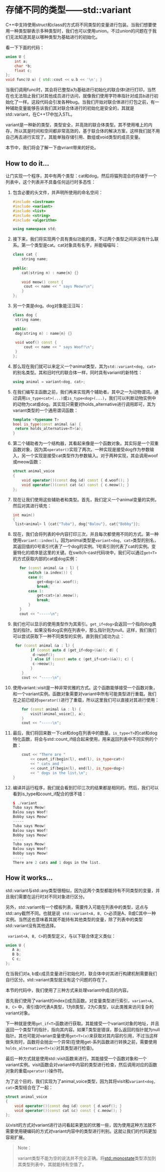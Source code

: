 # 存储不同的类型——std::variant

C++中支持使用struct和class的方式将不同类型的变量进行包装。当我们想要使用一种类型聊表示多种类型时，我们也可以使用union。不过union的问题在于我们无法知道其是以哪种类型为基础进行的初始化。

看一下下面的代码：

```c++
union U {
    int a;
    char *b;
    float c;
};
void func(U u) { std::cout << u.b << '\n'; }	
```

当我们调用func时，其会将已整型a为基础进行初始化的联合体t进行打印，当然在也无法阻止我们对其他成员进行访问，就像我们使用字符串指针对成员b进行初始化了一样。这段代码会引发各种bug。当我们开始对联合体进行打包之前，有一种辅助变量能够告诉我们其对联合体进行的初始化是安全的，其就是std::variant，在C++17中加入STL。

 variant是一种新的类型，类型安全，并高效的联合体类型。其不使用堆上的内存，所以其是时间和空间都非常高效的，基于联合体的解决方案，这样我们就不用自己再去进行实现了。其能单独存储引用、数组或void类型的成员变量。

本节中，我们将会了解一下由vriant带来的好处。

## How to do it...

让门实现一个程序，其中有两个类型：cat和dog。然后将猫狗混合的存储于一个列表中，这个列表并不具备任何运行时多态性：

1. 包含必要的头文件，并声明所使用的命名空间：

   ```c++
   #include <iostream>
   #include <variant>
   #include <list>
   #include <string>
   #include <algorithm>
   
   using namespace std;
   ```

2. 接下来，我们将实现两个具有类似功能的类，不过两个类型之间并没有什么联系。第一个类型是cat。cat对象具有名字，并能喵喵叫：

   ```c++
   class cat {
       string name;
       
   public:
       cat(string n) : name{n} {}
       
       void meow() const {
       	cout << name << " says Meow!\n";
       }
   };
   ```

3. 另一个类是dog。dog对象能汪汪叫：

   ```c++
   class dog {
   	string name;
       
   public:
   	dog(string n) : name{n} {}
       
   	void woof() const {
   		cout << name << " says Woof!\n";
   	}
   };
   ```

4. 那么现在我们就可以来定义一个animal类型，其为`std::variant<dog, cat>`的别名类型。其和旧时代的联合体一样，同时具有variant的新特性：

   ```c++
   using animal = variant<dog, cat>;
   ```

5. 在我们编写主函数之前，我们再来实现两个辅助者。其中之一为动物谓词。通过调用`is_type<cat>(...)`或`is_type<dog>(...)`，我们可以判断动物实例中的动物为cat或dog。其实现只需要对holds_alternative进行调用即可，其为variant类型的一个通用谓词函数：

   ```c++
   template <typename T>
   bool is_type(const animal &a) {
   	return holds_alternative<T>(a);
   }
   ```

6. 第二个辅助者为一个结构器，其看起来像是一个函数对象。其实际是一个双重函数对象，因为其`operator()`实现了两次。一种实现是接受dog作为参数输入，另一个实现是接受cat类型作为参数输入。对于两种实现，其会调用woof或meow函数：

   ```c++
   struct animal_voice
   {
       void operator()(const dog &d) const { d.woof(); }
       void operator()(const cat &c) const { c.meow(); }
   };
   ```

7. 现在让我们使用这些辅助者和类型。首先，我们定义一个animal变量的实例，然后对其进行填充：

   ```c++
   int main()
   {
   	list<animal> l {cat{"Tuba"}, dog{"Balou"}, cat{"Bobby"}};
   ```

8. 现在，我们会将列表的中内容打印三次，并且每次都使用不同的方式。第一种使用`variant::index()`。因为animal类型是`variant<dog, cat>`类型的别名，其返回值的0号索引代表了一个dog的实例。1号索引则代表了cat的实例。变量特化的顺序是这里的关键。在switch-cast代码块中，我们可以通过`get<T>`的方式获取内部的cat或dog实例：

    ```c++
       for (const animal &a : l) {
           switch (a.index()) {
           case 0:
               get<dog>(a).woof();
               break;
           case 1:
               get<cat>(a).meow();
               break;
           }
       }
       cout << "-----\n";
    ```

9. 我们也可以显示的使用类型作为其索引。`get_if<dog>`会返回一个指向dog类型的指针。如果没有dog实例在列表中，那么指针则为null。这样，我们我们可以尝试获取下一种不同类型的实例，直到我们成功为止：

   ```c++
   	for (const animal &a : l) {
           if (const auto d (get_if<dog>(&a)); d) {
           	d->woof();
           } else if (const auto c (get_if<cat>(&a)); c) {
           	c->meow();
           }
       }
       cout << "-----\n";
   ```

10. 使用variant::visit是一种非常优雅的方式。这个函数能够接受一个函数对象，和一个variant实例。函数对象需要对variant中所有可能类型进行重载。我们在之前已经对`operator()`进行了重载，所以这里我们可以直接对其进行使用：

    ```c++
    	for (const animal &a : l) {
    		visit(animal_voice{}, a);
    	}
    	cout << "-----\n";
    ```

11. 最后，我们将回来数一下cat和dog在列表中的数量。`is_type<T>`的cat和dog特化函数，将会与std::count_if结合起来使用，用来返回列表中不同实例的个数：

    ```c++
        cout << "There are "
            << count_if(begin(l), end(l), is_type<cat>)
            << " cats and "
            << count_if(begin(l), end(l), is_type<dog>)
            << " dogs in the list.\n";
    }
    ```

12. 编译并运行程序，我们就会看到打印三次的结果都是相同的。然后，我们可以看到is_type和count_if配合的很不错：

    ```c++
    $ ./variant
    Tuba says Meow!
    Balou says Woof!
    Bobby says Meow!
    -----
    Tuba says Meow!
    Balou says Woof!
    Bobby says Meow!
    -----
    Tuba says Meow!
    Balou says Woof!
    Bobby says Meow!
    -----
    There are 2 cats and 1 dogs in the list.
    ```

## How it works...

std::variant与std::any类型很相似，因为这两个类型都能持有不同类型的变量，并且我们需要在运行时对不同对象进行区分。

另外，std::variant有一个模板列表，需要传入可能在列表中的类型，这点与std::any截然不同。也就是说` std::variant<A, B, C>`必须是A、B或C其中一种实例。当然这也意味着其就不能持有其他类型的变量，除了列表中的类型std::variant没有其他选择。

` variant<A, B, C>`的类型定义，与以下联合体定义类似：

 ``` c++
union U {
    A a;
    B b;
    C c;
};
 ```

在当我们对a, b或c成员变量进行初始化时，联合体中对其进行构建机制需要我们自行区分。std::variant类型就没有这个问题的存在了。

本节的代码中，我们使用了三种方式来处理variant中成员的内容。

首先我们使用了variant的index()成员函数。对变量类型进行索引，`variant<A, B, C>` 中，索引值0代表A类型，1为B类型，2为C类型，以此类推来访问复杂的variant对象。

下一种就是使用`get_if<T>`函数进行获取。其能接受一个variant对象的地址，并且返回一个类型T的指针，指向其内容。如果T类型是错误，那么返回的指针就为null指针。其也可能对varian变量使用`get<T>(x)`来获取对其内容的引用，不过当这样做失败时，函数将会抛出一个异常(在使用get-系列函数进行转换之前，需要使用`holds_alternative<T>(x)`对其类型进行检查)。

最后一种方式就是使用std::visit函数来进行。其能接受一个函数对象和一个variant实例。visit函数会对variant中内容的类型进行检查，然后调用对应的函数对象的重载`operator()`操作符。

为了这个目的，我们实现为了animal_voice类型，因为其将visit和`variant<dog, cat>`类型结合在了一起：

```c++
struct animal_voice
{
    void operator()(const dog &d) const { d.woof(); }
    void operator()(const cat &c) const { c.meow(); }
};
```

以visit的方式对variant进行访问看起来更加的优雅一些，因为使用这种方法就不需要使用硬编码的方式对variant内容中的类型进行判别。这就让我们的代码更加容易扩展。

> Note：
>
> variant类型不能为空的说法并不完全正确。将[std::monostate](http://zh.cppreference.com/w/cpp/utility/variant/monostate)类型添加到其类型列表中，其就能持有空值了。